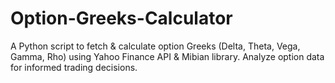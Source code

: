 # Option-Greeks-Calculator
A Python script to fetch &amp; calculate option Greeks (Delta, Theta, Vega, Gamma, Rho) using Yahoo Finance API &amp; Mibian library. Analyze option data for informed trading decisions.
